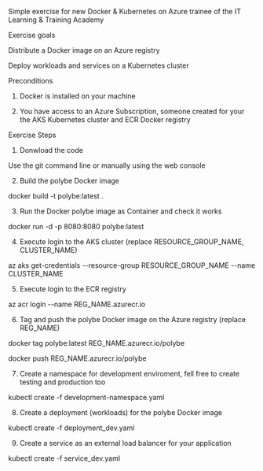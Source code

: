 
Simple exercise for new Docker & Kubernetes on Azure trainee of the IT Learning & Training Academy

Exercise goals

Distribute a Docker image on an Azure registry

Deploy workloads and services on a Kubernetes cluster 

Preconditions

1. Docker is installed on your machine

2. You have access to an Azure Subscription, someone created for your the AKS Kubernetes cluster and ECR Docker registry 

Exercise Steps

1. Donwload the code

Use the git command line or manually using the web console

2. Build the polybe Docker image

docker build -t polybe:latest . 

3. Run the Docker polybe image as Container and check it works

docker run -d -p 8080:8080 polybe:latest

4. Execute login to the AKS cluster (replace RESOURCE_GROUP_NAME, CLUSTER_NAME)

az aks get-credentials --resource-group RESOURCE_GROUP_NAME --name CLUSTER_NAME

5. Execute login to the ECR registry 

az acr login --name REG_NAME.azurecr.io

6. Tag and push the polybe Docker image on the Azure registry (replace REG_NAME)

docker tag polybe:latest REG_NAME.azurecr.io/polybe

docker push REG_NAME.azurecr.io/polybe

7. Create a namespace for development enviroment, fell free to create testing and production too

kubectl create -f development-namespace.yaml  

8. Create a deployment (workloads) for the polybe Docker image 

kubectl create -f deployment_dev.yaml

9. Create a service as an external load balancer for your application

kubectl create -f service_dev.yaml
